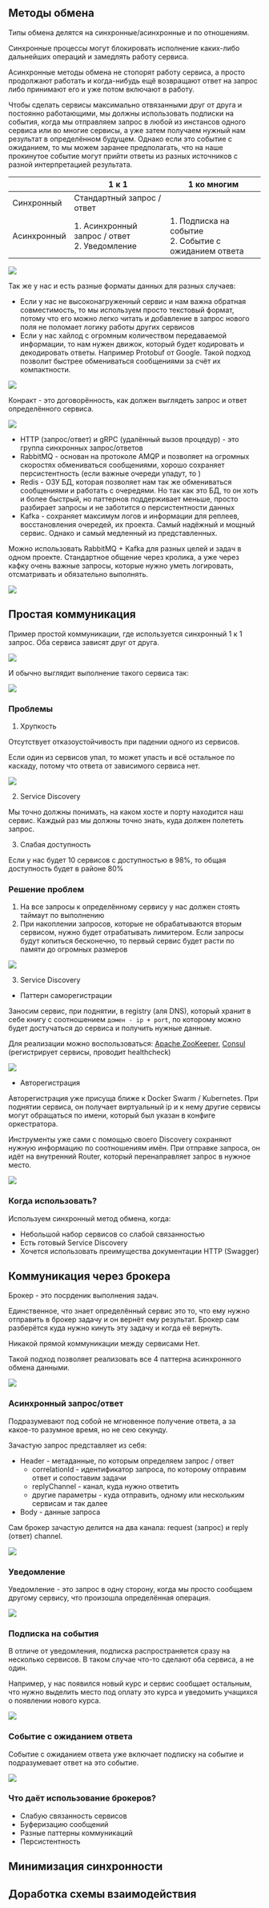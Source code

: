 
## Методы обмена

Типы обмена делятся на синхронные/асинхронные и по отношениям.

Синхронные процессы могут блокировать исполнение каких-либо дальнейших операций и замедлять работу сервиса.

Асинхронные методы обмена не стопорят работу сервиса, а просто продолжают работать и когда-нибудь ещё возвращают ответ на запрос либо принимают его и уже потом включают в работу.

Чтобы сделать сервисы максимально отвязанными друг от друга и постоянно работающими, мы должны использовать подписки на события, когда мы отправляем запрос в любой из инстансов одного сервиса или во многие сервисы, а уже затем получаем нужный нам результат в определённом будущем.
Однако если это событие с ожиданием, то мы можем заранее предполагать, что на наше прокинутое событие могут прийти ответы из разных источников с разной интерпретацией результата.

|             | 1 к 1                                           | 1 ко многим                                             |
| ----------- | ----------------------------------------------- | ------------------------------------------------------- |
| Синхронный  | Стандартный запрос / ответ                      |                                                         |
| Асинхронный | 1. Асинхронный запрос / ответ<br>2. Уведомление | 1. Подписка на событие<br>2. Событие с ожиданием ответа |
 
![](_png/Pasted%20image%2020250118180659.png)

Так же у нас и есть разные форматы данных для разных случаев:
- Если у нас не высоконагруженный сервис и нам важна обратная совместимость, то мы используем просто текстовый формат, потому что его можно легко читать и добавление в запрос нового поля не поломает логику работы других сервисов
- Если у нас хайлод с огромным количеством передаваемой информации, то нам нужен движок, который будет кодировать и декодировать ответы. Например Protobuf от Google. Такой подход позволит быстрее обмениваться сообщениями за счёт их компактности.

![](_png/Pasted%20image%2020250118184943.png)

Конракт - это договорённость, как должен выглядеть запрос и ответ определённого сервиса.

![](_png/Pasted%20image%2020250119095706.png)

- HTTP (запрос/ответ) и gRPC (удалённый вызов процедур) - это группа синхронных запрос/ответов
- RabbitMQ - основан на протоколе AMQP и позволяет на огромных скоростях обмениваться сообщениями, хорошо сохраняет персистентность (если важные очереди упадут, то )
- Redis - ОЗУ БД, которая позволяет нам так же обмениваться сообщениями и работать с очередями. Но так как это БД, то он хоть и более быстрый, но паттернов поддерживает меньше, просто разбирает запросы и не заботится о персистентности данных
- Kafka - сохраняет максимум логов и информации для реплеев, восстановления очередей, их проекта. Самый надёжный и мощный сервис. Однако и самый медленный из представленных.

Можно использовать RabbitMQ + Kafka для разных целей и задач в одном проекте. Стандартное общение через кролика, а уже через кафку очень важные запросы, которые нужно уметь логировать, отсматривать и обязательно выполнять.

![](_png/Pasted%20image%2020250119100828.png)

## Простая коммуникация

Пример простой коммуникации, где используется синхронный 1 к 1 запрос. Оба сервиса зависят друг от друга.

![](_png/Pasted%20image%2020250119104048.png)

И обычно выглядит выполнение такого сервиса так:

![](_png/Pasted%20image%2020250119104235.png)

### Проблемы

1. Хрупкость 

Отсутствует отказоустойчивость при падении одного из сервисов.

Если один из сервисов упал, то может упасть и всё остальное по каскаду, потому что ответа от зависимого сервиса нет. 

![](_png/Pasted%20image%2020250119104302.png)

2. Service Discovery

Мы точно должны понимать, на каком хосте и порту находится наш сервис. Каждый раз мы должны точно знать, куда должен полететь запрос.

3. Слабая доступность

Если у нас будет 10 сервисов с доступностью в 98%, то общая доступность будет в районе 80%

### Решение проблем

1. На все запросы к определённому сервису у нас должен стоять таймаут по выполнению
2. При накоплении запросов, которые не обрабатываются вторым сервисом, нужно будет отрабатывать лимитером. Если запросы будут копиться бесконечно, то первый сервис будет расти по памяти до огромных размеров

![](_png/Pasted%20image%2020250119110843.png)

3. Service Discovery

-  Паттерн саморегистрации

Заносим сервис, при поднятии, в registry (аля DNS), который хранит в себе книгу с соотношением `домен - ip + port`, по которому можно будет достучаться до сервиса и получить нужные данные.  

Для реализации можно воспользоваться: [Apache ZooKeeper](https://zookeeper.apache.org/), [Consul](https://www.consul.io/) (регистрирует сервисы, проводит healthcheck)

![](_png/Pasted%20image%2020250119113301.png)

- Авторегистрация

Авторегистрация уже присуща ближе к Docker Swarm / Kubernetes. При поднятии сервиса, он получает виртуальный ip и к нему другие сервисы могут обращаться по имени, который был указан в конфиге оркестратора.

Инструменты уже сами с помощью своего Discovery сохраняют нужную информацию по соотношениям имён. При отправке запроса, он идёт на внутренний Router, который перенаправляет запрос в нужное место.

![](_png/Pasted%20image%2020250119113852.png)

### Когда использовать?

Используем синхронный метод обмена, когда:
- Небольшой набор сервисов со слабой связанностью
- Есть готовый Service Discovery
- Хочется использовать преимущества документации HTTP (Swagger)

## Коммуникация через брокера

Брокер - это посрденик выполнения задач. 

Единственное, что знает определённый сервис это то, что ему нужно отправить в брокер задачу и он вернёт ему результат. Брокер сам разберётся куда нужно кинуть эту задачу и когда её вернуть. 

Никакой прямой коммуникации между сервисами Нет.

Такой подход позволяет реализовать все 4 паттерна асинхронного обмена данными.

![](_png/Pasted%20image%2020250119120847.png)

### Асинхронный запрос/ответ 

Подразумевают под собой не мгновенное получение ответа, а за какое-то разумное время, но не сею секунду.

Зачастую запрос представляет из себя:
- Header - метаданные, по которым определяем запрос / ответ
	- correlationId - идентификатор запроса, по которому отправим ответ и сопоставим задачи
	- replyChannel - канал, куда нужно ответить
	- другие параметры - куда отправить, одному или нескольким сервисам и так далее
- Body - данные запроса

Сам брокер зачастую делится на два канала: request (запрос) и reply (ответ) channel. 

![](_png/Pasted%20image%2020250119121342.png)

### Уведомление

Уведомление - это запрос в одну сторону, когда мы просто сообщаем другому сервису, что произошла определённая операция. 

![](_png/Pasted%20image%2020250119122018.png)

### Подписка на события

В отличе от уведомления, подписка распространяется сразу на несколько сервисов. В таком случае что-то сделают оба сервиса, а не один.

Например, у нас появился новый курс и сервис сообщает остальным, что нужно выделить место под оплату это курса и уведомить учащихся о появлении нового курса.

![](_png/Pasted%20image%2020250119134715.png)

### Событие с ожиданием ответа

Событие с ожиданием ответа уже включает подписку на событие и подразумевает ответ на это событие. 

![](_png/Pasted%20image%2020250119135713.png)

### Что даёт использование брокеров?

- Слабую связанность сервисов
- Буферизацию сообщений
- Разные паттерны коммуникаций
- Персистентность

## Минимизация синхронности



## Доработка схемы взаимодействия




